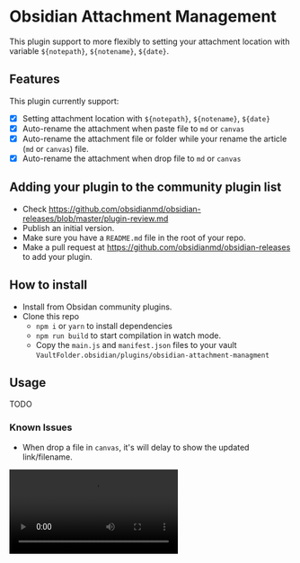 # Obsidian Attachment Management

This plugin support to more flexibly to setting your attachment location with variable `${notepath}`, `${notename}`, `${date}`.

## Features

This plugin currently support:

- [x] Setting attachment location with `${notepath}`, `${notename}`, `${date}`
- [x] Auto-rename the attachment when paste file to `md` or `canvas`
- [x] Auto-rename the attachment file or folder while your rename the article (`md` or `canvas`) file.
- [x] Auto-rename the attachment when drop file to `md` or `canvas`

## Adding your plugin to the community plugin list

- Check https://github.com/obsidianmd/obsidian-releases/blob/master/plugin-review.md
- Publish an initial version.
- Make sure you have a `README.md` file in the root of your repo.
- Make a pull request at https://github.com/obsidianmd/obsidian-releases to add your plugin.

## How to install

- Install from Obsidan community plugins.
- Clone this repo
  - `npm i` or `yarn` to install dependencies
  - `npm run build` to start compilation in watch mode.
  - Copy the `main.js` and `manifest.json` files to your vault `VaultFolder.obsidian/plugins/obsidian-attachment-managment`

## Usage

TODO

### Known Issues

- When drop a file in `canvas`, it's will delay to show the updated link/filename.

![Screen Recording](./images/Screen%20Recording%202023-05-10.mp4)
